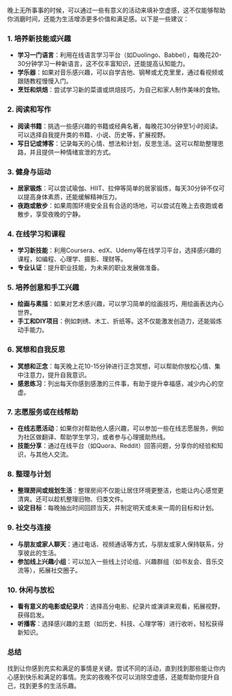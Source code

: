 晚上无所事事的时候，可以通过一些有意义的活动来填补空虚感，这不仅能够帮助你消磨时间，还能为生活增添更多价值和满足感。以下是一些建议：

### 1. **培养新技能或兴趣**
   - **学习一门语言**：利用在线语言学习平台（如Duolingo、Babbel），每晚花20-30分钟学习一种新语言，这不仅丰富知识，还能提高认知能力。
   - **学乐器**：如果对音乐感兴趣，可以自学吉他、钢琴或尤克里里，通过看视频或跟随教程慢慢入门。
   - **烹饪和烘焙**：尝试学习新的菜谱或烘焙技巧，为自己和家人制作美味的食物。

### 2. **阅读和写作**
   - **阅读书籍**：挑选一些感兴趣的书籍或经典名著，每晚花30分钟至1小时阅读。可以选择自我提升类的书籍、小说、历史等，扩展视野。
   - **写日记或博客**：记录每天的心情、想法和计划，反思生活。这可以帮助整理思路，并且提供一种情绪宣泄的方式。

### 3. **健身与运动**
   - **居家锻炼**：可以尝试瑜伽、HIIT、拉伸等简单的居家锻炼，每天30分钟不仅可以提高身体素质，还能缓解精神压力。
   - **夜跑或散步**：如果周围环境安全且有合适的场地，可以尝试在晚上去夜跑或者散步，享受夜晚的宁静。

### 4. **在线学习和课程**
   - **学习新技能**：利用Coursera、edX、Udemy等在线学习平台，选择感兴趣的课程，如编程、心理学、摄影、理财等。
   - **专业认证**：提升职业技能，为未来的职业发展做准备。

### 5. **培养创意和手工兴趣**
   - **绘画与素描**：如果对艺术感兴趣，可以学习简单的绘画技巧，用绘画表达内心世界。
   - **手工和DIY项目**：例如刺绣、木工、折纸等。这不仅能激发创造力，还能锻炼动手能力。

### 6. **冥想和自我反思**
   - **冥想和正念**：每天晚上花10-15分钟进行正念冥想，可以帮助你放松心情、集中注意力，提升自我意识。
   - **感恩练习**：列出每天你感到感激的三件事，有助于提升幸福感，减少内心的空虚。

### 7. **志愿服务或在线帮助**
   - **在线志愿活动**：如果你对帮助他人感兴趣，可以参加一些在线志愿服务，例如为社区做翻译、帮助学生学习，或者参与心理援助热线。
   - **技能分享**：通过在线平台（如Quora、Reddit）回答问题，分享你的经验和知识，与其他人交流。

### 8. **整理与计划**
   - **整理房间或规划生活**：整理房间不仅能让居住环境更整洁，也能让内心感觉更清爽。还可以趁机整理旧物、归类文件。
   - **设定目标**：每晚抽出时间回顾当天，并制定明天或未来一周的目标和计划。

### 9. **社交与连接**
   - **与朋友或家人聊天**：通过电话、视频通话等方式，与朋友或家人保持联系，分享彼此的生活。
   - **参加线上兴趣小组**：可以加入一些线上讨论组、兴趣群组（如书友会、音乐交流等），拓展社交圈子。

### 10. **休闲与放松**
   - **看有意义的电影或纪录片**：选择高分电影、纪录片或演讲来观看，拓展视野，获得启发。
   - **听播客**：选择感兴趣的主题（如历史、科技、心理学等）进行收听，轻松获得新知识。

### 总结
找到让你感到充实和满足的事情是关键。尝试不同的活动，直到找到那些能让你内心感到快乐和满足的事情。充实的夜晚不仅可以消除空虚感，还能帮助你提升自己，找到更多的生活乐趣。